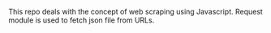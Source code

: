 This repo deals with the concept of web scraping using Javascript. Request module is used to fetch json file from URLs.
